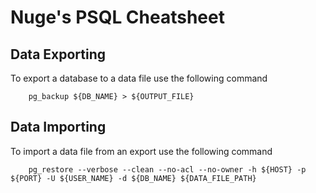 # Nuge's PSQL Cheatsheet

## Data Exporting

To export a database to a data file use the following command

```
    pg_backup ${DB_NAME} > ${OUTPUT_FILE}
```

## Data Importing

To import a data file from an export use the following command

```
    pg_restore --verbose --clean --no-acl --no-owner -h ${HOST} -p ${PORT} -U ${USER_NAME} -d ${DB_NAME} ${DATA_FILE_PATH}
```

